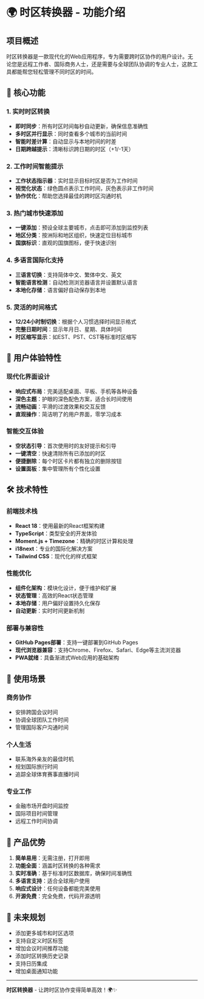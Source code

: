 # 🌍 时区转换器 - 功能介绍

## 项目概述

时区转换器是一款现代化的Web应用程序，专为需要跨时区协作的用户设计。无论您是远程工作者、国际商务人士，还是需要与全球团队协调的专业人士，这款工具都能帮您轻松管理不同时区的时间。

## 🚀 核心功能

### 1. 实时时区转换
- **即时同步**：所有时区时间每秒自动更新，确保信息准确性
- **多时区并行显示**：同时查看多个城市的当前时间
- **智能时差计算**：自动显示与本地时间的时差
- **日期跨越提示**：清晰标识跨日期的时区（+1/-1天）

### 2. 工作时间智能提示
- **工作状态指示器**：实时显示目标时区是否为工作时间
- **视觉化状态**：绿色圆点表示工作时间，灰色表示非工作时间
- **协作优化**：帮助您选择最佳的跨时区沟通时机

### 3. 热门城市快速添加
- **一键添加**：预设全球主要城市，点击即可添加到监控列表
- **地区分类**：按洲际和地区组织，快速定位目标城市
- **国旗标识**：直观的国旗图标，便于快速识别

### 4. 多语言国际化支持
- **三语言切换**：支持简体中文、繁体中文、英文
- **智能语言检测**：自动检测浏览器语言并设置默认语言
- **本地化存储**：语言偏好自动保存到本地

### 5. 灵活的时间格式
- **12/24小时制切换**：根据个人习惯选择时间显示格式
- **完整日期时间**：显示年月日、星期、具体时间
- **时区缩写显示**：如EST、PST、CST等标准时区缩写

## 🎨 用户体验特性

### 现代化界面设计
- **响应式布局**：完美适配桌面、平板、手机等各种设备
- **深色主题**：护眼的深色配色方案，适合长时间使用
- **流畅动画**：平滑的过渡效果和交互反馈
- **直观操作**：简洁明了的用户界面，零学习成本

### 智能交互体验
- **空状态引导**：首次使用时的友好提示和引导
- **一键清空**：快速清除所有已添加的时区
- **便捷删除**：每个时区卡片都有独立的删除按钮
- **设置面板**：集中管理所有个性化设置

## 🛠 技术特性

### 前端技术栈
- **React 18**：使用最新的React框架构建
- **TypeScript**：类型安全的开发体验
- **Moment.js + Timezone**：精确的时区计算和处理
- **i18next**：专业的国际化解决方案
- **Tailwind CSS**：现代化的样式框架

### 性能优化
- **组件化架构**：模块化设计，便于维护和扩展
- **状态管理**：高效的React状态管理
- **本地存储**：用户偏好设置持久化保存
- **自动更新**：实时时间更新机制

### 部署与兼容性
- **GitHub Pages部署**：支持一键部署到GitHub Pages
- **现代浏览器兼容**：支持Chrome、Firefox、Safari、Edge等主流浏览器
- **PWA就绪**：具备渐进式Web应用的基础架构

## 📱 使用场景

### 商务协作
- 安排跨国会议时间
- 协调全球团队工作时间
- 管理国际客户沟通时间

### 个人生活
- 联系海外亲友的最佳时机
- 规划国际旅行时间
- 追踪全球体育赛事直播时间

### 专业工作
- 金融市场开盘时间监控
- 国际项目时间管理
- 远程工作时间协调

## 🎯 产品优势

1. **简单易用**：无需注册，打开即用
2. **功能全面**：涵盖时区转换的各种需求
3. **实时准确**：基于标准时区数据库，确保时间准确性
4. **多语言支持**：适合全球用户使用
5. **响应式设计**：任何设备都能完美使用
6. **开源免费**：完全免费，代码开源透明

## 🔮 未来规划

- 添加更多城市和时区选项
- 支持自定义时区标签
- 增加会议时间推荐功能
- 添加时区转换历史记录
- 支持日历集成
- 增加桌面通知功能

---

**时区转换器** - 让跨时区协作变得简单高效！🌍✨